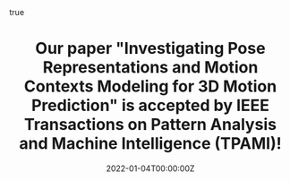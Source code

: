---
title: "Our paper \"Investigating Pose Representations and Motion Contexts Modeling for 3D Motion Prediction\" is accepted by IEEE Transactions on Pattern Analysis and Machine Intelligence (TPAMI)!"

subtitle: ''
summary: ''
authors:
- Zhenguang Liu
- shuangwu
- Shuyuan Jin
- Qi Liu
- Shouling Ji
- Shijian Lu
- licheng

tags:
date: "2022-01-04T00:00:00Z"
lastmod: "2022-01-04T00:00:00Z"
featured: false
draft: false

# Projects (optional).
#   Associate this post with one or more of your projects.
#   Simply enter your project's folder or file name without extension.
#   E.g. `projects = ["internal-project"]` references `content/project/deep-learning/index.md`.
#   Otherwise, set `projects = []`.
projects: []

math: true
diagram: true
image:
  placement: 1
  caption: 'Image credit: [**John Moeses Bauan**](https://unsplash.com/photos/OGZtQF8iC0g)'
---